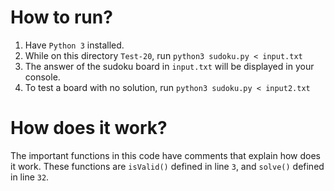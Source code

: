 # How to run?
1. Have `Python 3` installed.
2. While on this directory `Test-20`, run `python3 sudoku.py < input.txt`
3. The answer of the sudoku board in `input.txt` will be displayed in your console.
4. To test a board with no solution, run `python3 sudoku.py < input2.txt`
# How does it work?
The important functions in this code have comments that explain how does it work.
These functions are `isValid()` defined in line `3`, and `solve()` defined in line `32`.